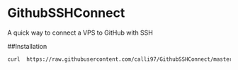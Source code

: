 # GithubSSHConnect

A quick way to connect a VPS to GitHub with SSH

##Installation

```bash
curl  https://raw.githubusercontent.com/calli97/GithubSSHConnect/master/scripts/install.sh
```
